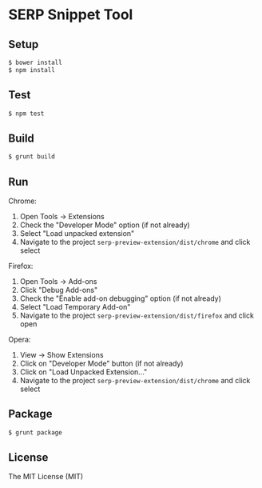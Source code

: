 SERP Snippet Tool
=================

Setup
-----

```bash
$ bower install
$ npm install
```

Test
----

```bash
$ npm test
```

Build
-----

```bash
$ grunt build
```

Run
---

Chrome:

  1. Open Tools -> Extensions
  2. Check the "Developer Mode" option (if not already)
  3. Select "Load unpacked extension"
  4. Navigate to the project `serp-preview-extension/dist/chrome` and click select

Firefox:

  1. Open Tools -> Add-ons
  2. Click "Debug Add-ons"
  3. Check the "Enable add-on debugging" option (if not already)
  4. Select "Load Temporary Add-on"
  5. Navigate to the project `serp-preview-extension/dist/firefox` and click open
  
Opera:

  1. View -> Show Extensions
  2. Click on "Developer Mode" button (if not already)
  3. Click on "Load Unpacked Extension..."
  4. Navigate to the project `serp-preview-extension/dist/chrome` and click select

Package
-------

```bash
$ grunt package
```

License
-------

The MIT License (MIT)

